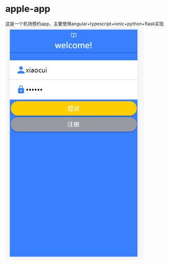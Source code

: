 # apple-app
这是一个机场预约app，主要使用angular+typescript+ionic+python+flask实现
![登录界面](https://github.com/cuihello/apple-app/blob/master/img/%E5%9B%BE%E7%89%871.png)
